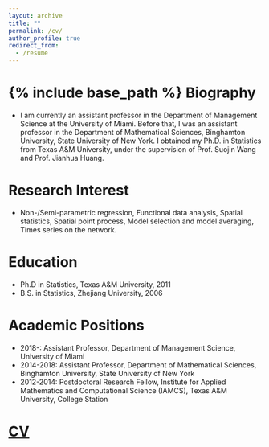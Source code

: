 ```yaml
---
layout: archive
title: ""
permalink: /cv/
author_profile: true
redirect_from:
  - /resume
---
```


{% include base_path %}
Biography
======
* I am currently an assistant professor in the Department of Management Science at the University of Miami. Before that, I was an assistant professor in the Department of Mathematical Sciences, Binghamton University, State University of New York. I obtained my Ph.D. in Statistics from Texas A&M University, under the supervision of Prof. Suojin Wang and Prof. Jianhua Huang.

Research Interest
======
* Non-/Semi-parametric regression, Functional data analysis, Spatial statistics, Spatial
point process, Model selection and model averaging, Times series on the network.

Education
======
* Ph.D in Statistics, Texas A&M University, 2011
* B.S. in Statistics, Zhejiang University, 2006

Academic Positions
======
* 2018-: Assistant Professor, Department of Management Science, University of Miami
* 2014-2018: Assistant Professor, Department of Mathematical Sciences, Binghamton University, State University of New York
* 2012-2014: Postdoctoral Research Fellow, Institute for Applied Mathematics and Computational Science (IAMCS), Texas A&M University, College Station

[CV](http://statxgg.github.io/files/cv.pdf)
======
